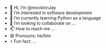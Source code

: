 - 👋 Hi, I’m @mockinnJay
- 👀 I’m interested in software development
- 🌱 I’m currently learning Python as a language 
- 💞️ I’m looking to collaborate on ...
- 📫 How to reach me ...
- 😄 Pronouns: he/him
- ⚡ Fun fact: ...

<!---
mockinnJay/mockinnJay is a ✨ special ✨ repository because its `README.md` (this file) appears on your GitHub profile.
You can click the Preview link to take a look at your changes.
--->
